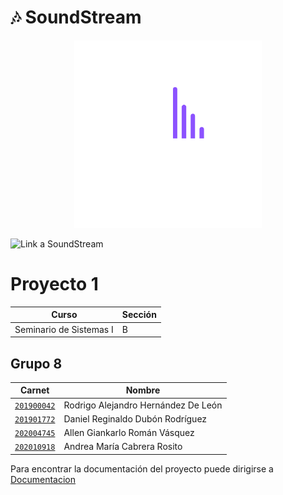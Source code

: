 # 🎶 SoundStream

<div align="center"><img src="./Images/6mHNsRq.png" width="300"/></div>

![Link a SoundStream](http://sound-stream-semi1-g8.s3-website-us-east-1.amazonaws.com/)

# Proyecto 1
|Curso | Sección |
| ------ | ------ |
| Seminario de Sistemas I | B |
## Grupo 8

| Carnet | Nombre |
| ------ | ------ |
| [`201900042`](https://github.com/rodrialeh01) | Rodrigo Alejandro Hernández De León | 
| [`201901772`](https://github.com/DanielDubonDR) | Daniel Reginaldo Dubón Rodríguez |
| [`202004745`](https://github.com/Allenrovas) | Allen Giankarlo Román Vásquez |
| [`202010918`](https://github.com/AndreaCabrera01) | Andrea María Cabrera Rosito |

Para encontrar la documentación del proyecto puede dirigirse a [Documentacion](./Documentacion/)